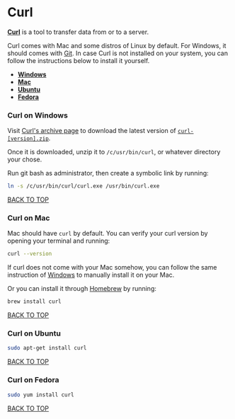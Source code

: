 Curl
====
[**Curl**](http://curl.haxx.se/docs/manpage.html) is a tool to transfer data from or to a server.

Curl comes with Mac and some distros of Linux by default.  For Windows, it should comes with [Git](#git-on-windows).  In case Curl is not installed on your system, you can follow the instructions below to install it yourself.

* [**Windows**](#curl-on-windows)
* [**Mac**](#curl-on-mac)
* [**Ubuntu**](#curl-on-ubuntu)
* [**Fedora**](#curl-on-fedora)

### Curl on Windows
Visit [Curl's archive page](http://curl.haxx.se/download.html) to download the latest version of [`curl-[version].zip`](http://curl.haxx.se/download/curl-7.50.3.zip).

Once it is downloaded, unzip it to `/c/usr/bin/curl`, or whatever directory your chose.

Run git bash as administrator, then create a symbolic link by running:
```sh
ln -s /c/usr/bin/curl/curl.exe /usr/bin/curl.exe
```
[BACK TO TOP](https://github.com/ctrl-alt-del/devenv/tree/master/network)


### Curl on Mac
Mac should have `curl` by default.  You can verify your curl version by opening your terminal and running:
```sh
curl --version
```

If curl does not come with your Mac somehow, you can follow the same instruction of [Windows](#curl-on-windows) to manually install it on your Mac.

Or you can install it through [Homebrew](https://github.com/ctrl-alt-del/devenv/tree/master/terminal/package-manager/homebrew) by running:
```sh
brew install curl
```
[BACK TO TOP](https://github.com/ctrl-alt-del/devenv/tree/master/network)


### Curl on Ubuntu
```sh
sudo apt-get install curl
```
[BACK TO TOP](https://github.com/ctrl-alt-del/devenv/tree/master/network)


### Curl on Fedora
```sh
sudo yum install curl
```
[BACK TO TOP](https://github.com/ctrl-alt-del/devenv/tree/master/network)

